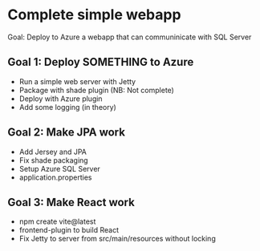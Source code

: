 # Complete simple webapp

Goal: Deploy to Azure a webapp that can communinicate with SQL Server

## Goal 1: Deploy SOMETHING to Azure

* Run a simple web server with Jetty
* Package with shade plugin (NB: Not complete)
* Deploy with Azure plugin
* Add some logging (in theory)

## Goal 2: Make JPA work

* Add Jersey and JPA
* Fix shade packaging
* Setup Azure SQL Server
* application.properties

## Goal 3: Make React work

* npm create vite@latest
* frontend-plugin to build React
* Fix Jetty to server from src/main/resources without locking
